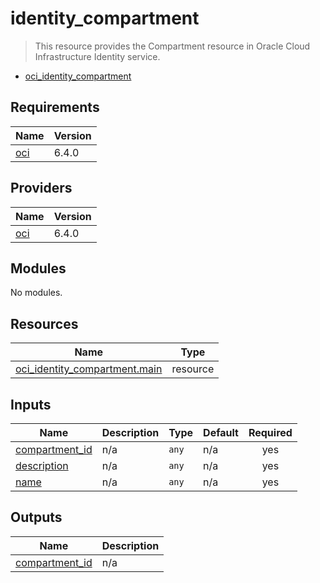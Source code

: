 <!-- BEGIN_TF_DOCS -->
# identity\_compartment

> This resource provides the Compartment resource in Oracle Cloud Infrastructure Identity service.

- [oci\_identity\_compartment](https://registry.terraform.io/providers/oracle/oci/latest/docs/resources/identity_compartment)

## Requirements

| Name | Version |
|------|---------|
| <a name="requirement_oci"></a> [oci](#requirement\_oci) | 6.4.0 |

## Providers

| Name | Version |
|------|---------|
| <a name="provider_oci"></a> [oci](#provider\_oci) | 6.4.0 |

## Modules

No modules.

## Resources

| Name | Type |
|------|------|
| [oci_identity_compartment.main](https://registry.terraform.io/providers/oracle/oci/6.4.0/docs/resources/identity_compartment) | resource |

## Inputs

| Name | Description | Type | Default | Required |
|------|-------------|------|---------|:--------:|
| <a name="input_compartment_id"></a> [compartment\_id](#input\_compartment\_id) | n/a | `any` | n/a | yes |
| <a name="input_description"></a> [description](#input\_description) | n/a | `any` | n/a | yes |
| <a name="input_name"></a> [name](#input\_name) | n/a | `any` | n/a | yes |

## Outputs

| Name | Description |
|------|-------------|
| <a name="output_compartment_id"></a> [compartment\_id](#output\_compartment\_id) | n/a |
<!-- END_TF_DOCS -->